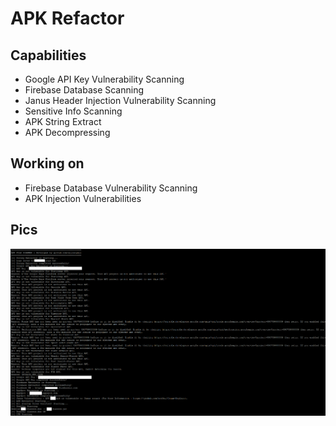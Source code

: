 # APK Refactor
## Capabilities
<ul>
    <li>Google API Key Vulnerability Scanning</li>
    <li>Firebase Database Scanning</li>
    <li>Janus Header Injection Vulnerability Scanning</li>
    <li>Sensitive Info Scanning</li>
    <li>APK String Extract</li>
    <li>APK Decompressing</li>
</ul>

## Working on
<ul>
    <li>Firebase Database Vulnerability Scanning</li>
    <li>APK Injection Vulnerabilities</li>
</ul>

## Pics
<img src="img/pic1.png">
